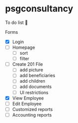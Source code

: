 # psgconsultancy

To do list :poop:

Forms
- [x] Login
- [ ] Homepage
	- [ ] sort
	- [ ] filter
- [ ] Create 201 File
	- [ ] add picture
	- [ ] add beneficiaries
	- [ ] add children
	- [ ] add documents
	- [ ] UI restrictions
- [x] View Employee
- [ ] Edit Employee
- [ ] Customized reports
- [ ] Accounting reports